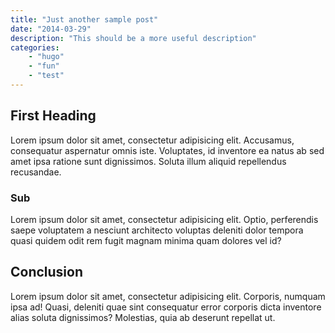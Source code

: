 ```yaml
---
title: "Just another sample post"
date: "2014-03-29"
description: "This should be a more useful description"
categories: 
    - "hugo"
    - "fun"
    - "test"
---
```


## First Heading

Lorem ipsum dolor sit amet, consectetur adipisicing elit. Accusamus, consequatur aspernatur omnis iste. Voluptates, id inventore ea natus ab sed amet ipsa ratione sunt dignissimos. Soluta illum aliquid repellendus recusandae.

### Sub

Lorem ipsum dolor sit amet, consectetur adipisicing elit. Optio, perferendis saepe voluptatem a nesciunt architecto voluptas deleniti dolor tempora quasi quidem odit rem fugit magnam minima quam dolores vel id?

## Conclusion

Lorem ipsum dolor sit amet, consectetur adipisicing elit. Corporis, numquam ipsa ad! Quasi, deleniti quae sint consequatur error corporis dicta inventore alias soluta dignissimos? Molestias, quia ab deserunt repellat ut.
